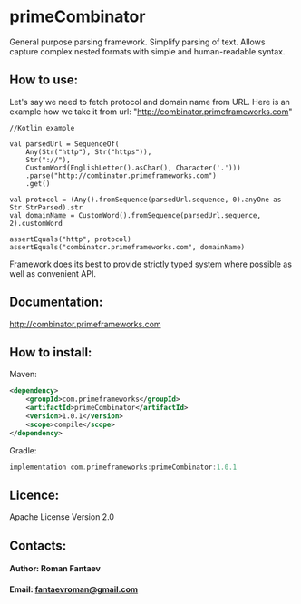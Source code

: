 # primeCombinator

General purpose parsing framework. Simplify parsing of text. Allows capture complex nested formats with simple and
human-readable syntax.

## How to use:

Let's say we need to fetch protocol and domain name from URL.
Here is an example how we take it from url: "http://combinator.primeframeworks.com"

```
//Kotlin example

val parsedUrl = SequenceOf(
    Any(Str("http"), Str("https")),
    Str("://"),
    CustomWord(EnglishLetter().asChar(), Character('.')))
    .parse("http://combinator.primeframeworks.com")
    .get()

val protocol = (Any().fromSequence(parsedUrl.sequence, 0).anyOne as Str.StrParsed).str
val domainName = CustomWord().fromSequence(parsedUrl.sequence, 2).customWord

assertEquals("http", protocol)
assertEquals("combinator.primeframeworks.com", domainName)
```
Framework does its best to provide strictly typed system where possible as well as convenient API.

## Documentation:
http://combinator.primeframeworks.com 

## How to install:
Maven:
```xml
<dependency>
    <groupId>com.primeframeworks</groupId>
    <artifactId>primeCombinator</artifactId>
    <version>1.0.1</version>
    <scope>compile</scope>
</dependency>
```

Gradle:
```groovy
implementation com.primeframeworks:primeCombinator:1.0.1
```

## Licence:
Apache License
Version 2.0

## Contacts:
#### Author: Roman Fantaev
#### Email: fantaevroman@gmail.com